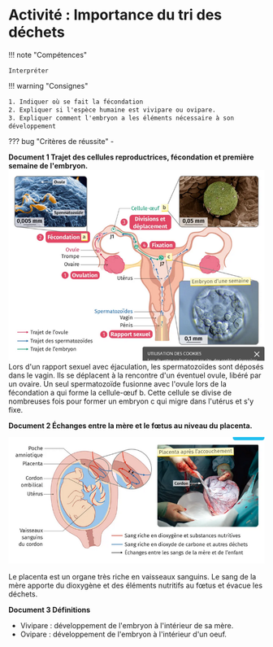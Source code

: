 # Activité : Importance du tri des déchets

!!! note "Compétences"

    Interpréter 

!!! warning "Consignes"

    1. Indiquer où se fait la fécondation
    2. Expliquer si l'espèce humaine est vivipare ou ovipare.
    3. Expliquer comment l'embryon a les éléments nécessaire à son développement
    
??? bug "Critères de réussite"
    - 



<div markdown style="page-break-after: always;">

**Document 1 Trajet des cellules reproductrices, fécondation et première semaine de l'embryon.**
![alt text](image-1.png)
Lors d'un rapport sexuel avec éjaculation, les spermatozoïdes sont déposés dans le vagin. Ils se déplacent à la rencontre d'un éventuel ovule, libéré par un ovaire. Un seul spermatozoïde fusionne avec l'ovule lors de la fécondation a qui forme la cellule-œuf b. Cette cellule se divise de nombreuses fois pour former un embryon c qui migre dans l'utérus et s'y fixe. 

</div>

**Document 2 Échanges entre la mère et le fœtus au niveau du placenta.**

![](image-3.png)
 
Le placenta est un organe très riche en vaisseaux sanguins. Le sang de la mère apporte du dioxygène et des éléments nutritifs au fœtus et évacue les déchets. 

**Document 3 Définitions**

- Vivipare : développement de l'embryon à l'intérieur de sa mère.
- Ovipare : développement de l'embryon à l'intérieur d'un oeuf.





